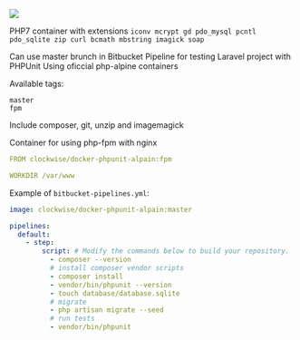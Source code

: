 ![](https://images.microbadger.com/badges/image/clockwise/docker-phpunit-alpain.svg)

PHP7 container with extensions 
`iconv mcrypt gd pdo_mysql pcntl pdo_sqlite zip curl bcmath mbstring imagick soap`


Can use master brunch in 
Bitbucket Pipeline for testing Laravel project with PHPUnit
Using oficcial php-alpine containers

Available tags:
```
master
fpm
```

Include composer, git, unzip and imagemagick

Container for using php-fpm with nginx

```yml
FROM clockwise/docker-phpunit-alpain:fpm

WORKDIR /var/www
```

Example of `bitbucket-pipelines.yml`:
```yml
image: clockwise/docker-phpunit-alpain:master

pipelines:
  default:
    - step:
        script: # Modify the commands below to build your repository.
          - composer --version
          # install composer vendor scripts
          - composer install
          - vendor/bin/phpunit --version
          - touch database/database.sqlite
          # migrate
          - php artisan migrate --seed
          # run tests
          - vendor/bin/phpunit
```